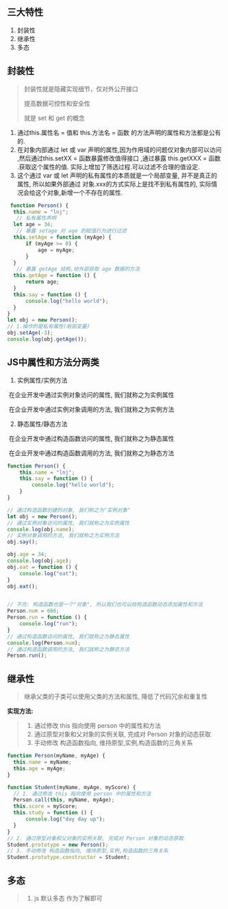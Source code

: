 ## 三大特性

1. 封装性
2. 继承性
3. 多态

## 封装性

> 封装性就是隐藏实现细节，仅对外公开接口
>
> 提高数据可控性和安全性
>
> 就是 set 和 get 的概念

1. 通过this.属性名 = 值和 this.方法名 = 函数 的方法声明的属性和方法都是公有的.
2. 在对象内部通过 let 或 var 声明的属性,因为作用域的问题仅对象内部可以访问 ,然后通过this.setXX = 函数暴露修改值得接口 ,通过暴露 this.getXXX = 函数 .获取这个属性的值. 实际上增加了筛选过程.可以过滤不合理的值设定.
3. 这个通过 var 或 let 声明的私有属性的本质就是一个局部变量, 并不是真正的属性, 所以如果外部通过 对象.xxx的方式实际上是找不到私有属性的, 实际情况会给这个对象,新增一个不存在的属性.

~~~js
 function Person() {
  this.name = "lnj";
   // 私有属性声明
  let age = 34;
   // 暴露 setage 对 age 的赋值行为进行过滤
  this.setAge = function (myAge) {
      if (myAge >= 0) {
          age = myAge;
      }
  }
   // 暴露 getAge 结构,给外部获取 age 数据的方法
  this.getAge = function () {
      return age;
  }
  this.say = function () {
      console.log("hello world");
  }
}
let obj = new Person();
// 1.操作的是私有属性(局部变量)
obj.setAge(-3);
console.log(obj.getAge());
~~~



## JS中属性和方法分两类

1. 实例属性/实例方法

​        在企业开发中通过实例对象访问的属性, 我们就称之为实例属性

​        在企业开发中通过实例对象调用的方法, 我们就称之为实例方法

2. 静态属性/静态方法

​        在企业开发中通过构造函数访问的属性, 我们就称之为静态属性

​        在企业开发中通过构造函数调用的方法, 我们就称之为静态方法

~~~js
function Person() {
    this.name = "lnj";
    this.say = function () {
        console.log("hello world");
    }
}

// 通过构造函数创建的对象, 我们称之为"实例对象"
let obj = new Person();
// 通过实例对象访问的属性, 我们就称之为实例属性
console.log(obj.name);
// 实例对象调用的方法, 我们就称之为实例方法
obj.say();

obj.age = 34;
console.log(obj.age);
obj.eat = function () {
    console.log("eat");
}
obj.eat();


// 不充: 构造函数也是一个"对象", 所以我们也可以给构造函数动态添加属性和方法
Person.num = 666;
Person.run = function () {
    console.log("run");
}
// 通过构造函数访问的属性, 我们就称之为静态属性
console.log(Person.num);
// 通过构造函数调用的方法, 我们就称之为静态方法
Person.run();
~~~



## 继承性

> 继承父类的子类可以使用父类的方法和属性, 降低了代码冗余和重复性

**实现方法:** 

> 1. 通过修改 this 指向使用 person 中的属性和方法
> 2. 通过原型对象和父对象的实例关联, 完成对 Person 对象的动态获取
> 3. 手动修改 构造函数指向, 维持原型,实例,构造函数的三角关系

~~~js
function Person(myName, myAge) {
  this.name = myName;
  this.age = myAge;
}

function Student(myName, myAge, myScore) {
  // 1. 通过修改 this 指向使用 person 中的属性和方法
  Person.call(this, myName, myAge);
  this.score = myScore;
  this.study = function () {
      console.log("day day up");
  }
}
// 2. 通过原型对象和父对象的实例关联, 完成对 Person 对象的动态获取
Student.prototype = new Person();
// 3. 手动修改 构造函数指向, 维持原型,实例,构造函数的三角关系
Student.prototype.constructor = Student;
~~~



## 多态

> 1. js 默认多态 作为了解即可

















